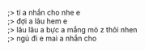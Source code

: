 ;> tí a nhắn cho nhe e<br>
;> đợi a lâu hem e<br>
;> lâu lâu a bực a mắng mỏ z thôi nhen<br>
;> ngủ đi e mai a nhắn cho
